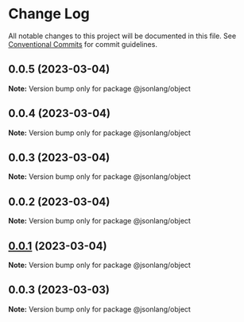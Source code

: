# Change Log

All notable changes to this project will be documented in this file.
See [Conventional Commits](https://conventionalcommits.org) for commit guidelines.

## 0.0.5 (2023-03-04)

**Note:** Version bump only for package @jsonlang/object





## 0.0.4 (2023-03-04)

**Note:** Version bump only for package @jsonlang/object





## 0.0.3 (2023-03-04)

**Note:** Version bump only for package @jsonlang/object





## 0.0.2 (2023-03-04)

**Note:** Version bump only for package @jsonlang/object





## [0.0.1](https://github.com/JsonlangJs/jsonlang/compare/@jsonlang/object@0.0.3...@jsonlang/object@0.0.1) (2023-03-04)

**Note:** Version bump only for package @jsonlang/object





## 0.0.3 (2023-03-03)

**Note:** Version bump only for package @jsonlang/object
